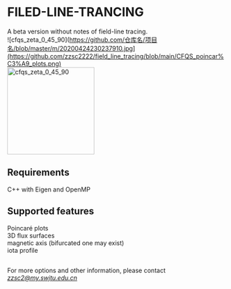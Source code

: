 ﻿# FILED-LINE-TRANCING
A beta version without notes of field-line tracing.  
![cfqs_zeta_0_45_90](https://github.com/仓库名/项目名/blob/master/m/20200424230237910.jpg](https://github.com/zzsc2222/field_line_tracing/blob/main/CFQS_poincar%C3%A9_plots.png)  
<img src="[https://github.com/仓库名/项目名/blob/master/m/20200424230237910.jpg](https://github.com/zzsc2222/field_line_tracing/blob/main/CFQS_poincar%C3%A9_plots.png)" width="200" height="200" alt="cfqs_zeta_0_45_90"/>  

## Requirements  
C++ with Eigen and OpenMP  

## Supported features  
Poincaré plots  
3D flux surfaces  
magnetic axis (bifurcated one may exist)  
iota profile  
##
For more options and other information, please contact *zzsc2@my.swjtu.edu.cn*  
